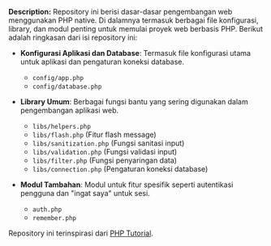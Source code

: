 **Description:**
Repository ini berisi dasar-dasar pengembangan web menggunakan PHP native. Di dalamnya termasuk berbagai file konfigurasi, library, dan modul penting untuk memulai proyek web berbasis PHP. Berikut adalah ringkasan dari isi repository ini:

- **Konfigurasi Aplikasi dan Database**: Termasuk file konfigurasi utama untuk aplikasi dan pengaturan koneksi database.
  - `config/app.php`
  - `config/database.php`

- **Library Umum**: Berbagai fungsi bantu yang sering digunakan dalam pengembangan aplikasi web.
  - `libs/helpers.php`
  - `libs/flash.php` (Fitur flash message)
  - `libs/sanitization.php` (Fungsi sanitasi input)
  - `libs/validation.php` (Fungsi validasi input)
  - `libs/filter.php` (Fungsi penyaringan data)
  - `libs/connection.php` (Pengaturan koneksi database)

- **Modul Tambahan**: Modul untuk fitur spesifik seperti autentikasi pengguna dan "ingat saya" untuk sesi.
  - `auth.php`
  - `remember.php`

Repository ini terinspirasi dari [PHP Tutorial](https://www.phptutorial.net/).